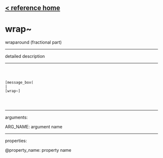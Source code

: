 [< reference home](ceammc_lib.html)
---

# wrap~


wraparound (fractional part)

---

detailed description
<br>


---


```



[message_box(                                 
|
[wrap~]


            
```

---
arguments:

ARG_NAME: argument name<br>

---
properties:

@property_name: property name<br>

